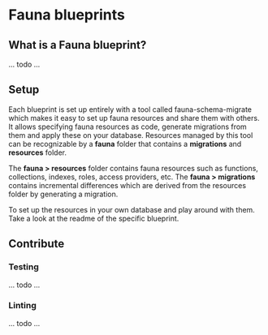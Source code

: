 # Fauna blueprints

## What is a Fauna blueprint? 
... todo ...

## Setup
Each blueprint is set up entirely with a tool called fauna-schema-migrate which makes it easy to set up fauna resources and share them with others.
It allows specifying fauna resources as code, generate migrations from them and apply these on your database. 
Resources managed by this tool can be recognizable by a **fauna** folder that contains a **migrations** and **resources** folder.

The **fauna > resources** folder contains fauna resources such as functions, collections, indexes, roles, access providers, etc.
The **fauna > migrations** contains incremental differences which are derived from the resources folder by generating a migration.

To set up the resources in your own database and play around with them. Take a look at the readme of the specific blueprint.

## Contribute
### Testing
... todo ...
### Linting
... todo ...

